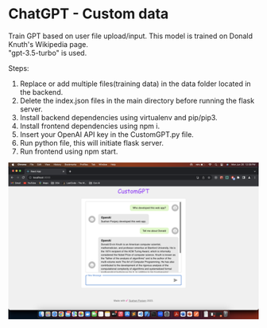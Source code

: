 # ChatGPT - Custom data
Train GPT based on user file upload/input. This model is trained on Donald Knuth's Wikipedia page.
<br>
"gpt-3.5-turbo" is used.

Steps:
1. Replace or add multiple files(training data) in the data folder located in the backend.
2. Delete the index.json files in the main directory before running the flask server.
3. Install backend dependencies using virtualenv and pip/pip3.
4. Install frontend dependencies using npm i.
5. Insert your OpenAI API key in the CustomGPT.py file.
6. Run python file, this will initiate flask server.
7. Run frontend using npm start.

![Web App](customgpt-frontend/public/CustomGPT.png)
